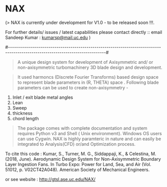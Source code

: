 # NAX

(> NAX is currently under development for V1.0 - to be released soon !!!.

 For further details/ issues / latest capabilities please contact directly :: email Sandeep Kumar : kumarsp@mail.uc.edu )


#------------------------------------------------------------------------------------------------------------------------------#
> A unique design system for development of Axisymmetric and/ or non-axisymmetric turbomachinery 3D blade design and development. 

> It used harmoncs (Discrete Fourier Transforms)  based design space to represent blade parameters in (R, THETA) space . 
Following blade parameters can be used to create non-axisymmetry - 
1. Inlet / exit blade metal angles
2. Lean 
3. Sweep 
4. thickness 
5. chord length

>The package comes with complete documentation and system requires Python v3 and Shell ( Unix environmemt). Windows OS users can use Cygwin. 
> NAX is highly paramteric in nature and can easily be integrated to Analysis(CFD) or/and Optimization process.

To cite this code :
Kumar, S., Turner, M. G., Siddappaji, K., & Celestina, M. (2018, June). Aerodynamic Design System for Non-Axisymmetric Boundary Layer Ingestion Fans. In Turbo Expo: Power for Land, Sea, and Air (Vol. 51012, p. V02CT42A048). American Society of Mechanical Engineers.

or see website : http://gtsl.ase.uc.edu/NAX/

